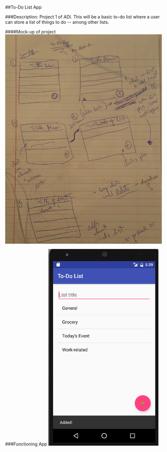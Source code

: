 ##To-Do List App
 
###Description: 
Project 1 of ADI. This will be a basic to-do list where a user can store a list of things to do -- among other lists. 

####Mock-up of project
![mock-up](/images/mockup1.png)

###Functioning App
![app](/images/screenie.png)

